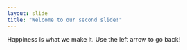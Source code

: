 ```yaml
---
layout: slide
title: "Welcome to our second slide!"
---
```

Happiness is what we make it.
Use the left arrow to go back!
